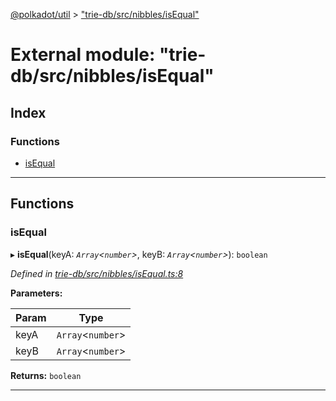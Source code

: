 [@polkadot/util](../README.md) > ["trie-db/src/nibbles/isEqual"](../modules/_trie_db_src_nibbles_isequal_.md)

# External module: "trie-db/src/nibbles/isEqual"

## Index

### Functions

* [isEqual](_trie_db_src_nibbles_isequal_.md#isequal)

---

## Functions

<a id="isequal"></a>

###  isEqual

▸ **isEqual**(keyA: *`Array`<`number`>*, keyB: *`Array`<`number`>*): `boolean`

*Defined in [trie-db/src/nibbles/isEqual.ts:8](https://github.com/polkadot-js/util/blob/7550b44/packages/trie-db/src/nibbles/isEqual.ts#L8)*

**Parameters:**

| Param | Type |
| ------ | ------ |
| keyA | `Array`<`number`> |
| keyB | `Array`<`number`> |

**Returns:** `boolean`

___

